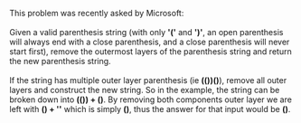 This problem was recently asked by Microsoft:
<br><br>
Given a valid parenthesis string (with only <b>'('</b> and <b>')'</b>, an open parenthesis will always end with a close parenthesis, and a close parenthesis will never start first), remove the outermost layers of the parenthesis string and return the new parenthesis string.
<br><br>
If the string has multiple outer layer parenthesis (ie <b>(())()</b>), remove all outer layers and construct the new string. So in the example, the string can be broken down into <b>(()) + ()</b>. By removing both components outer layer we are left with <b>() + ''</b> which is simply <b>()</b>, thus the answer for that input would be <b>()</b>.

